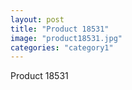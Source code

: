 ```yaml
---
layout: post
title: "Product 18531"
image: "product18531.jpg"
categories: "category1"
---
```

Product 18531
